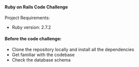 #### Ruby on Rails Code Challenge

Project Requirements:

* Ruby version: 2.7.2

#### Before the code challenge:

* Clone the repository locally and install all the dependencies
* Get familiar with the codebase 
* Check the database schema